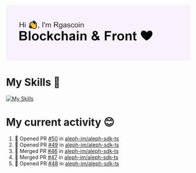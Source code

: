 <!--
**Rgascoin/Rgascoin** is a ✨ _special_ ✨ repository because its `README.md` (this file) appears on your GitHub profile.
-->

![image info](./header.png)


# My Skills 🌟

[![My Skills](https://skillicons.dev/icons?i=solidity,nextjs,tailwind,react,nodejs,ts,docker,jest,py,postgres,git,bash,cpp)](https://skillicons.dev)


# My current activity 😊

<!--START_SECTION:activity-->
1. 💪 Opened PR [#50](https://github.com/aleph-im/aleph-sdk-ts/pull/50) in [aleph-im/aleph-sdk-ts](https://github.com/aleph-im/aleph-sdk-ts)
2. 💪 Opened PR [#49](https://github.com/aleph-im/aleph-sdk-ts/pull/49) in [aleph-im/aleph-sdk-ts](https://github.com/aleph-im/aleph-sdk-ts)
3. 🎉 Merged PR [#46](https://github.com/aleph-im/aleph-sdk-ts/pull/46) in [aleph-im/aleph-sdk-ts](https://github.com/aleph-im/aleph-sdk-ts)
4. 🎉 Merged PR [#47](https://github.com/aleph-im/aleph-sdk-ts/pull/47) in [aleph-im/aleph-sdk-ts](https://github.com/aleph-im/aleph-sdk-ts)
5. 💪 Opened PR [#48](https://github.com/aleph-im/aleph-sdk-ts/pull/48) in [aleph-im/aleph-sdk-ts](https://github.com/aleph-im/aleph-sdk-ts)
<!--END_SECTION:activity-->

